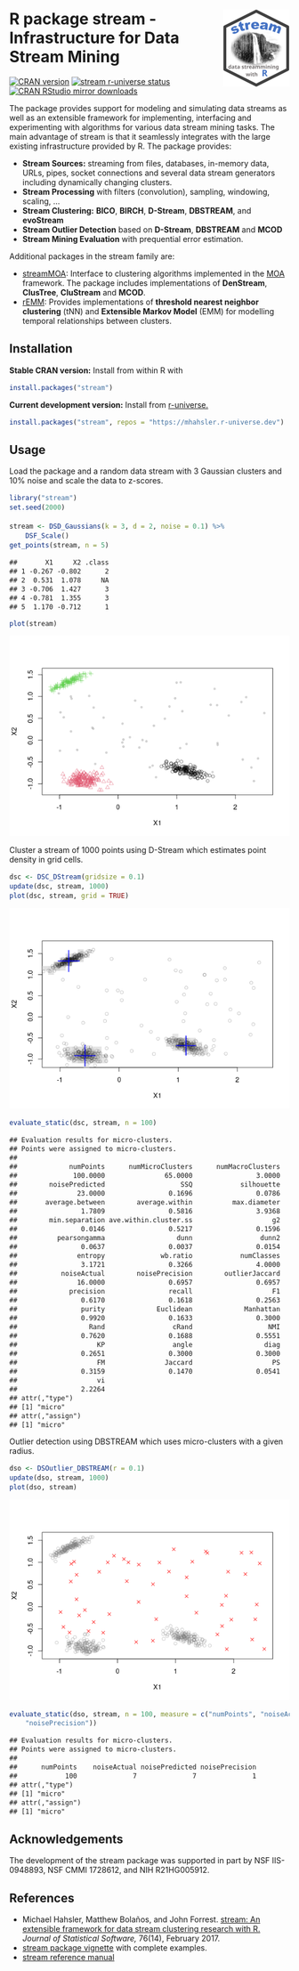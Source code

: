 
# <img src="man/figures/logo.svg" align="right" height="139" /> R package stream - Infrastructure for Data Stream Mining

[![CRAN
version](http://www.r-pkg.org/badges/version/stream)](https://CRAN.R-project.org/package=stream)
[![stream r-universe
status](https://mhahsler.r-universe.dev/badges/stream)](https://mhahsler.r-universe.dev/ui#package:stream)
[![CRAN RStudio mirror
downloads](http://cranlogs.r-pkg.org/badges/stream)](https://CRAN.R-project.org/package=stream)

The package provides support for modeling and simulating data streams as
well as an extensible framework for implementing, interfacing and
experimenting with algorithms for various data stream mining tasks. The
main advantage of stream is that it seamlessly integrates with the large
existing infrastructure provided by R. The package provides:

-   **Stream Sources:** streaming from files, databases, in-memory data,
    URLs, pipes, socket connections and several data stream generators
    including dynamically changing clusters.
-   **Stream Processing** with filters (convolution), sampling,
    windowing, scaling, …
-   **Stream Clustering:** **BICO**, **BIRCH**, **D-Stream**,
    **DBSTREAM**, and **evoStream**
-   **Stream Outlier Detection** based on **D-Stream**, **DBSTREAM** and
    **MCOD**
-   **Stream Mining Evaluation** with prequential error estimation.

Additional packages in the stream family are:

-   [streamMOA](https://github.com/mhahsler/streamMOA): Interface to
    clustering algorithms implemented in the
    [MOA](https://moa.cms.waikato.ac.nz/) framework. The package
    includes implementations of **DenStream**, **ClusTree**,
    **CluStream** and **MCOD**.
-   [rEMM](https://github.com/mhahsler/rEMM): Provides implementations
    of **threshold nearest neighbor clustering** (tNN) and **Extensible
    Markov Model** (EMM) for modelling temporal relationships between
    clusters.

## Installation

**Stable CRAN version:** Install from within R with

``` r
install.packages("stream")
```

**Current development version:** Install from
[r-universe.](https://mhahsler.r-universe.dev/ui#package:stream)

``` r
install.packages("stream", repos = "https://mhahsler.r-universe.dev")
```

## Usage

Load the package and a random data stream with 3 Gaussian clusters and
10% noise and scale the data to z-scores.

``` r
library("stream")
set.seed(2000)

stream <- DSD_Gaussians(k = 3, d = 2, noise = 0.1) %>%
    DSF_Scale()
get_points(stream, n = 5)
```

    ##       X1     X2 .class
    ## 1 -0.267 -0.802      2
    ## 2  0.531  1.078     NA
    ## 3 -0.706  1.427      3
    ## 4 -0.781  1.355      3
    ## 5  1.170 -0.712      1

``` r
plot(stream)
```

![](inst/README_files/stream-1.png)<!-- -->

Cluster a stream of 1000 points using D-Stream which estimates point
density in grid cells.

``` r
dsc <- DSC_DStream(gridsize = 0.1)
update(dsc, stream, 1000)
plot(dsc, stream, grid = TRUE)
```

![](inst/README_files/Dstream-1.png)<!-- -->

``` r
evaluate_static(dsc, stream, n = 100)
```

    ## Evaluation results for micro-clusters.
    ## Points were assigned to micro-clusters.
    ## 
    ##             numPoints      numMicroClusters      numMacroClusters 
    ##              100.0000               65.0000                3.0000 
    ##        noisePredicted                   SSQ            silhouette 
    ##               23.0000                0.1696                0.0786 
    ##       average.between        average.within          max.diameter 
    ##                1.7809                0.5816                3.9368 
    ##        min.separation ave.within.cluster.ss                    g2 
    ##                0.0146                0.5217                0.1596 
    ##          pearsongamma                  dunn                 dunn2 
    ##                0.0637                0.0037                0.0154 
    ##               entropy              wb.ratio            numClasses 
    ##                3.1721                0.3266                4.0000 
    ##           noiseActual        noisePrecision        outlierJaccard 
    ##               16.0000                0.6957                0.6957 
    ##             precision                recall                    F1 
    ##                0.6170                0.1618                0.2563 
    ##                purity             Euclidean             Manhattan 
    ##                0.9920                0.1633                0.3000 
    ##                  Rand                 cRand                   NMI 
    ##                0.7620                0.1688                0.5551 
    ##                    KP                 angle                  diag 
    ##                0.2651                0.3000                0.3000 
    ##                    FM               Jaccard                    PS 
    ##                0.3159                0.1470                0.0541 
    ##                    vi 
    ##                2.2264 
    ## attr(,"type")
    ## [1] "micro"
    ## attr(,"assign")
    ## [1] "micro"

Outlier detection using DBSTREAM which uses micro-clusters with a given
radius.

``` r
dso <- DSOutlier_DBSTREAM(r = 0.1)
update(dso, stream, 1000)
plot(dso, stream)
```

![](inst/README_files/DSOutlier_DBSTREAM-1.png)<!-- -->

``` r
evaluate_static(dso, stream, n = 100, measure = c("numPoints", "noiseActual", "noisePredicted",
    "noisePrecision"))
```

    ## Evaluation results for micro-clusters.
    ## Points were assigned to micro-clusters.
    ## 
    ##      numPoints    noiseActual noisePredicted noisePrecision 
    ##            100              7              7              1 
    ## attr(,"type")
    ## [1] "micro"
    ## attr(,"assign")
    ## [1] "micro"

## Acknowledgements

The development of the stream package was supported in part by NSF
IIS-0948893, NSF CMMI 1728612, and NIH R21HG005912.

## References

-   Michael Hahsler, Matthew Bolaños, and John Forrest. [stream: An
    extensible framework for data stream clustering research with
    R.](https://dx.doi.org/10.18637/jss.v076.i14) *Journal of
    Statistical Software,* 76(14), February 2017.
-   [stream package
    vignette](https://cran.r-project.org/package=stream/vignettes/stream.pdf)
    with complete examples.
-   [stream reference
    manual](https://cran.r-project.org/package=stream/stream.pdf)
